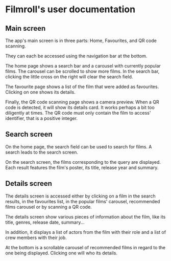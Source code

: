 Filmroll's user documentation
===============================

Main screen
------------

The app's main screen is in three parts: Home, Favourites, and QR code scanning.

They can each be accessed using the navigation bar at the bottom.

The home page shows a search bar and a carousel with currently popular films. The carousel can be
scrolled to show more films. In the search bar, clicking the little cross on the right will clear
the search field.

The favourite page shows a list of the film that were added as favourites. Clicking on one shows
its details.

Finally, the QR code scanning page shows a camera preview. When a QR code is detected, it will show
its details card. It works perhaps a bit too diligently at times. The QR code must only contain the
film to access' identifier, that is a positive integer.

Search screen
--------------

On the home page, the search field can be used to search for films. A search leads to the search screen.

On the search screen, the films corresponding to the query are displayed. Each result features the
film's poster, its title, release year and summary.

Details screen
---------------

The details screen is accessed either by clicking on a film in the search results, in the favourites
list, in the popular films' carousel, recommended films carousel or by scanning a QR code.

The details screen show various pieces of information about the film, like its title, genres, release date, summary...

In addition, it displays a list of actors from the film with their role and a list of crew members with their job.

At the bottom is a scrollable carousel of recommended films in regard to the one being displayed.
Clicking one will who its details.